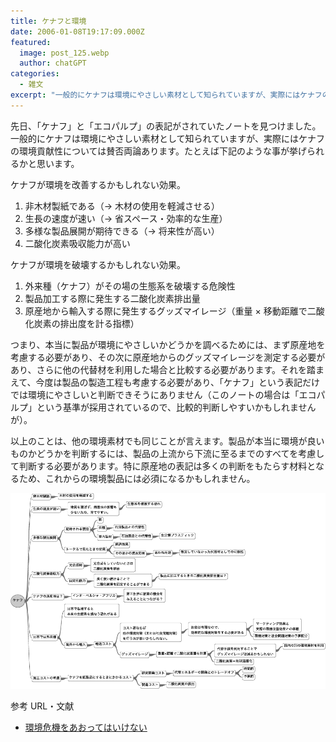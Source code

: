 ```yaml
---
title: ケナフと環境
date: 2006-01-08T19:17:09.000Z
featured:
  image: post_125.webp
  author: chatGPT
categories:
  - 雑文
excerpt: "一般的にケナフは環境にやさしい素材として知られていますが、実際にはケナフの環境貢献性については賛否両論あります。"
---
```


先日、「ケナフ」と「エコパルプ」の表記がされていたノートを見つけました。一般的にケナフは環境にやさしい素材として知られていますが、実際にはケナフの環境貢献性については賛否両論あります。たとえば下記のような事が挙げられるかと思います。

ケナフが環境を改善するかもしれない効果。

1.  非木材製紙である（→ 木材の使用を軽減させる）
2.  生長の速度が速い（→ 省スペース・効率的な生産）
3.  多様な製品展開が期待できる（→ 将来性が高い）
4.  二酸化炭素吸収能力が高い

ケナフが環境を破壊するかもしれない効果。

1.  外来種（ケナフ）がその場の生態系を破壊する危険性
2.  製品加工する際に発生する二酸化炭素排出量
3.  原産地から輸入する際に発生するグッズマイレージ（重量 × 移動距離で二酸化炭素の排出度を計る指標）

つまり、本当に製品が環境にやさしいかどうかを調べるためには、まず原産地を考慮する必要があり、その次に原産地からのグッズマイレージを測定する必要があり、さらに他の代替材を利用した場合と比較する必要があります。それを踏まえて、今度は製品の製造工程も考慮する必要があり、「ケナフ」という表記だけでは環境にやさしいと判断できそうにありません（このノートの場合は「エコパルプ」という基準が採用されているので、比較的判断しやすいかもしれませんが）。

以上のことは、他の環境素材でも同じことが言えます。製品が本当に環境が良いものかどうかを判断するには、製品の上流から下流に至るまでのすべてを考慮して判断する必要があります。特に原産地の表記は多くの判断をもたらす材料となるため、これからの環境製品には必須になるかもしれません。

[![](/assets/i/etc/kenaf.gif)](/assets/i/etc/kenaf.gif)

参考 URL・文献

- [環境危機をあおってはいけない](http://www.amazon.co.jp/exec/obidos/ASIN/4163650806/ref=nosim/yutakayamaguc-22)
